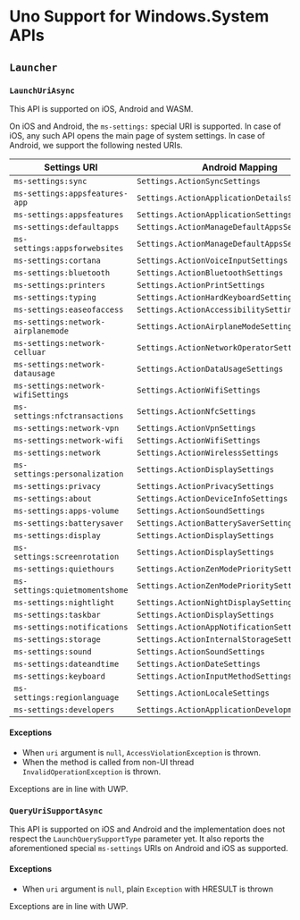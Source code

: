 # Uno Support for Windows.System APIs

## `Launcher`

### `LaunchUriAsync` 

This API is supported on iOS, Android and WASM.

On iOS and Android, the `ms-settings:` special URI is supported. In case of iOS, any such API opens the main page of system settings. In case of Android, we support the following nested URIs.


| Settings URI | Android Mapping |
|--------------|----------|
| `ms-settings:sync` | `Settings.ActionSyncSettings` |
| `ms-settings:appsfeatures-app` | `Settings.ActionApplicationDetailsSettings` |
| `ms-settings:appsfeatures` | `Settings.ActionApplicationSettings` |
| `ms-settings:defaultapps` | `Settings.ActionManageDefaultAppsSettings` |
| `ms-settings:appsforwebsites` | `Settings.ActionManageDefaultAppsSettings` |
| `ms-settings:cortana` | `Settings.ActionVoiceInputSettings` |
| `ms-settings:bluetooth` | `Settings.ActionBluetoothSettings` |
| `ms-settings:printers` | `Settings.ActionPrintSettings` |
| `ms-settings:typing` | `Settings.ActionHardKeyboardSettings` |
| `ms-settings:easeofaccess` | `Settings.ActionAccessibilitySettings` |
| `ms-settings:network-airplanemode` | `Settings.ActionAirplaneModeSettings` |
| `ms-settings:network-celluar` | `Settings.ActionNetworkOperatorSettings` |
| `ms-settings:network-datausage` | `Settings.ActionDataUsageSettings` |
| `ms-settings:network-wifiSettings` | `Settings.ActionWifiSettings` |
| `ms-settings:nfctransactions` | `Settings.ActionNfcSettings` |
| `ms-settings:network-vpn` | `Settings.ActionVpnSettings` |
| `ms-settings:network-wifi` | `Settings.ActionWifiSettings` |
| `ms-settings:network` | `Settings.ActionWirelessSettings` |
| `ms-settings:personalization` | `Settings.ActionDisplaySettings` |
| `ms-settings:privacy` | `Settings.ActionPrivacySettings` |
| `ms-settings:about` | `Settings.ActionDeviceInfoSettings` |
| `ms-settings:apps-volume` | `Settings.ActionSoundSettings` |
| `ms-settings:batterysaver` | `Settings.ActionBatterySaverSettings` |
| `ms-settings:display` | `Settings.ActionDisplaySettings` |
| `ms-settings:screenrotation` | `Settings.ActionDisplaySettings` |
| `ms-settings:quiethours` | `Settings.ActionZenModePrioritySettings` |
| `ms-settings:quietmomentshome` | `Settings.ActionZenModePrioritySettings` |
| `ms-settings:nightlight` | `Settings.ActionNightDisplaySettings` |
| `ms-settings:taskbar` | `Settings.ActionDisplaySettings` |
| `ms-settings:notifications` | `Settings.ActionAppNotificationSettings` |
| `ms-settings:storage` | `Settings.ActionInternalStorageSettings` |
| `ms-settings:sound` | `Settings.ActionSoundSettings` |
| `ms-settings:dateandtime` | `Settings.ActionDateSettings` |
| `ms-settings:keyboard` | `Settings.ActionInputMethodSettings` |
| `ms-settings:regionlanguage` | `Settings.ActionLocaleSettings` |
| `ms-settings:developers` | `Settings.ActionApplicationDevelopmentSettings` |


#### Exceptions

- When `uri` argument is `null`, `AccessViolationException` is thrown.
- When the method is called from non-UI thread `InvalidOperationException` is thrown.

Exceptions are in line with UWP.

### `QueryUriSupportAsync` 

This API is supported on iOS and Android and the implementation does not respect the `LaunchQuerySupportType` parameter yet. It also reports the aforementioned special `ms-settings` URIs on Android and iOS as supported.

#### Exceptions

- When `uri` argument is `null`, plain `Exception` with HRESULT is thrown

Exceptions are in line with UWP.